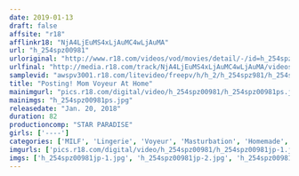 ```yaml
---
date: 2019-01-13
draft: false
affsite: "r18"
afflinkr18: "NjA4LjEuMS4xLjAuMC4wLjAuMA"
url: "h_254spz00981"
urloriginal: "http://www.r18.com/videos/vod/movies/detail/-/id=h_254spz00981"
urlfinal: "http://media.r18.com/track/NjA4LjEuMS4xLjAuMC4wLjAuMA/videos/vod/movies/detail/-/id=h_254spz00981"
samplevid: "awspv3001.r18.com/litevideo/freepv/h/h_2/h_254spz981/h_254spz981_dmb_w.mp4"
title: "Posting! Mom Voyeur At Home"
mainimgurl: "pics.r18.com/digital/video/h_254spz00981/h_254spz00981ps.jpg"
mainimgs: "h_254spz00981ps.jpg"
releasedate: "Jan. 20, 2018"
duration: 82
productioncomp: "STAR PARADISE"
girls: ['----']
categories: ['MILF', 'Lingerie', 'Voyeur', 'Masturbation', 'Homemade', 'Hi-Def']
imgurls: ['pics.r18.com/digital/video/h_254spz00981/h_254spz00981jp-1.jpg', 'pics.r18.com/digital/video/h_254spz00981/h_254spz00981jp-2.jpg', 'pics.r18.com/digital/video/h_254spz00981/h_254spz00981jp-3.jpg', 'pics.r18.com/digital/video/h_254spz00981/h_254spz00981jp-4.jpg', 'pics.r18.com/digital/video/h_254spz00981/h_254spz00981jp-5.jpg', 'pics.r18.com/digital/video/h_254spz00981/h_254spz00981jp-6.jpg', 'pics.r18.com/digital/video/h_254spz00981/h_254spz00981jp-7.jpg', 'pics.r18.com/digital/video/h_254spz00981/h_254spz00981jp-8.jpg', 'pics.r18.com/digital/video/h_254spz00981/h_254spz00981jp-9.jpg', 'pics.r18.com/digital/video/h_254spz00981/h_254spz00981jp-10.jpg', 'pics.r18.com/digital/video/h_254spz00981/h_254spz00981jp-11.jpg', 'pics.r18.com/digital/video/h_254spz00981/h_254spz00981jp-12.jpg', 'pics.r18.com/digital/video/h_254spz00981/h_254spz00981jp-13.jpg', 'pics.r18.com/digital/video/h_254spz00981/h_254spz00981jp-14.jpg', 'pics.r18.com/digital/video/h_254spz00981/h_254spz00981jp-15.jpg', 'pics.r18.com/digital/video/h_254spz00981/h_254spz00981jp-16.jpg', 'pics.r18.com/digital/video/h_254spz00981/h_254spz00981jp-17.jpg', 'pics.r18.com/digital/video/h_254spz00981/h_254spz00981jp-18.jpg', 'pics.r18.com/digital/video/h_254spz00981/h_254spz00981jp-19.jpg', 'pics.r18.com/digital/video/h_254spz00981/h_254spz00981jp-20.jpg']
imgs: ['h_254spz00981jp-1.jpg', 'h_254spz00981jp-2.jpg', 'h_254spz00981jp-3.jpg', 'h_254spz00981jp-4.jpg', 'h_254spz00981jp-5.jpg', 'h_254spz00981jp-6.jpg', 'h_254spz00981jp-7.jpg', 'h_254spz00981jp-8.jpg', 'h_254spz00981jp-9.jpg', 'h_254spz00981jp-10.jpg', 'h_254spz00981jp-11.jpg', 'h_254spz00981jp-12.jpg', 'h_254spz00981jp-13.jpg', 'h_254spz00981jp-14.jpg', 'h_254spz00981jp-15.jpg', 'h_254spz00981jp-16.jpg', 'h_254spz00981jp-17.jpg', 'h_254spz00981jp-18.jpg', 'h_254spz00981jp-19.jpg', 'h_254spz00981jp-20.jpg']
---
```

